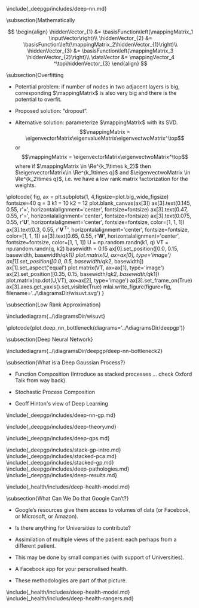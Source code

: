 \include{_deepgp/includes/deep-nn.md}

\subsection{Mathematically 

$$
\begin{align}
    \hiddenVector_{1} &= \basisFunction\left(\mappingMatrix_1 \inputVector\right)\\
    \hiddenVector_{2} &=  \basisFunction\left(\mappingMatrix_2\hiddenVector_{1}\right)\\
    \hiddenVector_{3} &= \basisFunction\left(\mappingMatrix_3 \hiddenVector_{2}\right)\\
    \dataVector &= \mappingVector_4 ^\top\hiddenVector_{3}
\end{align}
$$

\subsection{Overfitting 

-   Potential problem: if number of nodes in two adjacent layers is big,
    corresponding $\mappingMatrix$ is also very big and there is the
    potential to overfit.

-   Proposed solution: “dropout”.

-   Alternative solution: parameterize $\mappingMatrix$ with its SVD.
    $$\mappingMatrix = \eigenvectorMatrix\eigenvalueMatrix\eigenvectwoMatrix^\top$$
    or $$\mappingMatrix = \eigenvectorMatrix\eigenvectwoMatrix^\top$$
    where if $\mappingMatrix \in \Re^{k_1\times k_2}$ then
    $\eigenvectorMatrix\in \Re^{k_1\times q}$ and
    $\eigenvectwoMatrix \in \Re^{k_2\times q}$, i.e. we have a low rank
    matrix factorization for the weights.
	
\plotcode{
fig, ax = plt.subplots(1, 4,figsize=plot.big_wide_figsize)
fontsize=40
q = 3
k1 = 10
k2 = 12
plot.blank_canvas(ax[3])
ax[3].text(0.145, 0.55, r'$\times$', 
           horizontalalignment='center',
           fontsize=fontsize)
ax[3].text(0.47, 0.55, r'$=$', 
           horizontalalignment='center',
           fontsize=fontsize)
ax[3].text(0.075, 0.55, r'$\mathbf{U}$', 
           horizontalalignment='center',
           fontsize=fontsize, color=[1, 1, 1])
ax[3].text(0.3, 0.55, r'$\mathbf{V}^\top$', 
           horizontalalignment='center',
           fontsize=fontsize, color=[1, 1, 1])
ax[3].text(0.65, 0.55, r'$\mathbf{W}$', 
           horizontalalignment='center',
           fontsize=fontsize, color=[1, 1, 1])
U = np.random.randn(k1, q)
VT = np.random.randn(q, k2)
basewidth = 0.15
ax[0].set_position([0.0, 0.15, basewidth, basewidth/q*k1])
plot.matrix(U, ax=ax[0], type='image')
ax[1].set_position([0.0, 0.5, basewidth/q*k2, basewidth])
ax[1].set_aspect('equal')
plot.matrix(VT, ax=ax[1], type='image')
ax[2].set_position([0.35, 0.15, basewidth/q*k2, basewidth/q*k1])
plot.matrix(np.dot(U,VT), ax=ax[2], type='image')
ax[3].set_frame_on(True)
ax[3].axes.get_yaxis().set_visible(True)
mlai.write_figure(figure=fig, filename='../\diagramsDir/wisuvt.svg')
}

\subsection{Low Rank Approximation}

\includediagram{../\diagramsDir/wisuvt}

\plotcode{plot.deep_nn_bottleneck(diagrams='../\diagramsDir/deepgp')}

\subsection{Deep Neural Network}

\includediagram{../\diagramsDir/deepgp/deep-nn-bottleneck2}

\subsection{What is a Deep Gaussian Process?}

* Function Composition
 (Introduce as stacked processes ... check Oxford Talk from way back).

* Stochastic Process Composition

* Geoff Hinton's view of Deep Learning

\include{_deepgp/includes/deep-nn-gp.md}

<!--Deep Gaussian Process Models-->

\include{_deepgp/includes/deep-theory.md}

<!--Bayesian GP-LVM-->


<!--include{_gplvm/includes/ard_gplvm.md} -->
<!-- \include{_gplvm/includes/bayes_gplvm_intro.md} -->
<!-- \include{_gplvm/includes/variational_bayes_gplvm_long.md} -->

<!-- \include{_gp/includes/gp_big_data_technical.md} -->
<!--\include{_gp/includes/gp_big_data.md}-->

\include{_deepgp/includes/deep-gps.md}

\include{_deepgp/includes/stack-gp-intro.md}
\include{_deepgp/includes/stacked-pca.md}
\include{_deepgp/includes/stacked-gp.md}
\include{_deepgp/includes/deep-pathologies.md}
\include{_deepgp/includes/deep-results.md}

\include{_health/includes/deep-health-model.md}


<!--Conclusions-->

<!-- \include{_gplvm/includes/ard_model.md} -->
<!-- \include{_gplvm/includes/ard_results.md} -->

<!--Gaussian Process Dynamical Systems-->

<!-- \include{_gplvm/includes/gpds.md} -->

<!--Shared GP-LVM-->

<!-- \include{_gplvm/includes/mrd_gplvm.md} -->

\subsection{What Can We Do that Google Can’t?}

-   Google’s resources give them access to volumes of data (or Facebook,
    or Microsoft, or Amazon).

-   Is there anything for Universities to contribute?

-   Assimilation of multiple views of the patient: each perhaps from a
    different patient.

-   This may be done by small companies (with support of Universities).

-   A Facebook app for your personalised health.

-   These methodologies are part of that picture.

\include{_health/includes/deep-health-model.md}
\include{_health/includes/deep-health-rangers.md}

